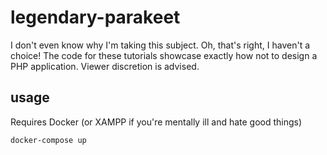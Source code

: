 # legendary-parakeet
I don't even know why I'm taking this subject. Oh, that's right, I haven't a
choice! The code for these tutorials showcase exactly how not to design a PHP
application. Viewer discretion is advised.

## usage
Requires Docker (or XAMPP if you're mentally ill and hate good things)
```
docker-compose up
```
